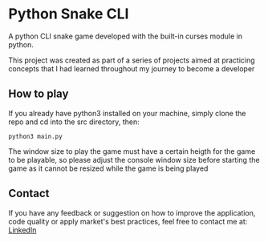 # Python Snake CLI

A python CLI snake game developed with the built-in curses module in python.

This project was created as part of a series of projects aimed at practicing concepts that I had learned throughout my journey to become a developer

## How to play

If you already have python3 installed on your machine, simply clone the repo and cd into the src directory, then:

```python3 main.py```

The window size to play the game must have a certain heigth for the game to be playable, so please adjust the console window size before starting the game as it cannot be resized while the game is being played

## Contact

If you have any feedback or suggestion on how to improve the application, code quality or apply market's best practices, feel free to contact me at: [LinkedIn](https://www.linkedin.com/in/brainon-queiroz/)
